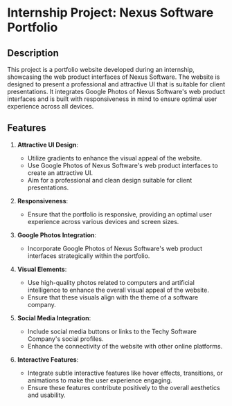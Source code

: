 # Internship Project: Nexus Software Portfolio

## Description
This project is a portfolio website developed during an internship, showcasing the web product interfaces of Nexus Software. The website is designed to present a professional and attractive UI that is suitable for client presentations. It integrates Google Photos of Nexus Software's web product interfaces and is built with responsiveness in mind to ensure optimal user experience across all devices.

## Features
1. **Attractive UI Design**:
   - Utilize gradients to enhance the visual appeal of the website.
   - Use Google Photos of Nexus Software's web product interfaces to create an attractive UI.
   - Aim for a professional and clean design suitable for client presentations.

2. **Responsiveness**:
   - Ensure that the portfolio is responsive, providing an optimal user experience across various devices and screen sizes.

3. **Google Photos Integration**:
   - Incorporate Google Photos of Nexus Software's web product interfaces strategically within the portfolio.


4. **Visual Elements**:
   - Use high-quality photos related to computers and artificial intelligence to enhance the overall visual appeal of the website.
   - Ensure that these visuals align with the theme of a software company.

5. **Social Media Integration**:
   - Include social media buttons or links to the Techy Software Company's social profiles.
   - Enhance the connectivity of the website with other online platforms.

6. **Interactive Features**:
   - Integrate subtle interactive features like hover effects, transitions, or animations to make the user experience engaging.
   - Ensure these features contribute positively to the overall aesthetics and usability.


